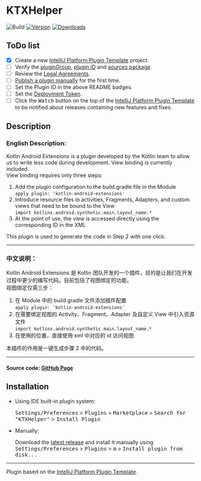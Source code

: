 # KTXHelper

![Build](https://github.com/Aqinn/KTXHelper/workflows/Build/badge.svg)
[![Version](https://img.shields.io/jetbrains/plugin/v/PLUGIN_ID.svg)](https://plugins.jetbrains.com/plugin/PLUGIN_ID)
[![Downloads](https://img.shields.io/jetbrains/plugin/d/PLUGIN_ID.svg)](https://plugins.jetbrains.com/plugin/PLUGIN_ID)

## ToDo list

- [x] Create a new [IntelliJ Platform Plugin Template][template] project.
- [ ] Verify the [pluginGroup](/gradle.properties), [plugin ID](/src/main/resources/META-INF/plugin.xml)
  and [sources package](/src/main/kotlin).
- [ ] Review the [Legal Agreements](https://plugins.jetbrains.com/docs/marketplace/legal-agreements.html).
- [ ] [Publish a plugin manually](https://plugins.jetbrains.com/docs/intellij/publishing-plugin.html?from=IJPluginTemplate)
  for the first time.
- [ ] Set the Plugin ID in the above README badges.
- [ ] Set the [Deployment Token](https://plugins.jetbrains.com/docs/marketplace/plugin-upload.html).
- [ ] Click the <kbd>Watch</kbd> button on the top of the [IntelliJ Platform Plugin Template][template] to be notified
  about releases containing new features and fixes.

## Description

<!-- Plugin description -->
<h3>English Description:</h3>
Kotlin Android Extensions is a plugin developed by the Kotlin team to allow us to write less code during development. View binding is currently included.<br>
View binding requires only three steps:<br>
<ol>
  <li>
    Add the plugin configuration to the build.gradle file in the Module<br>
    <code>apply plugin: 'kotlin-android-extensions'</code>
  </li>
  <li>
    Introduce resource files in activities, Fragments, Adapters, and custom views that need to be bound to the View<br>
    <code>import kotlinx.android.synthetic.main.layout_name.*</code>
  </li>
  <li>
    At the point of use, the view is accessed directly using the corresponding ID in the XML
  </li>
</ol>
This plugin is used to generate the code in Step 2 with one click.
<hr/>
<h3>中文说明：</h3>
Kotlin Android Extensions 是 Kotlin 团队开发的一个插件，目的是让我们在开发过程中更少的编写代码。目前包括了视图绑定的功能。<br>
视图绑定仅需三步：<br>
<ol>
  <li>
    在 Module 中的 build.gradle 文件添加插件配置<br>
    <code>apply plugin: 'kotlin-android-extensions'</code>
  </li>
  <li>
    在需要绑定视图的 Activity、Fragment、Adapter 及自定义 View 中引入资源文件<br>
    <code>import kotlinx.android.synthetic.main.layout_name.*</code>
  </li>
  <li>
    在使用的位置，直接使用 xml 中对应的 id 访问视图
  </li>
</ol>
本插件的作用是一键生成步骤 2 中的代码。
<hr/>
<h4>Source code: <a href="https://github.com/Aqinn/KTXHelper">GitHub Page</a></h4>
<!-- Plugin description end -->

## Installation

- Using IDE built-in plugin system:

  <kbd>Settings/Preferences</kbd> > <kbd>Plugins</kbd> > <kbd>Marketplace</kbd> > <kbd>Search for "KTXHelper"</kbd> >
  <kbd>Install Plugin</kbd>

- Manually:

  Download the [latest release](https://github.com/Aqinn/KTXHelper/releases/latest) and install it manually using
  <kbd>Settings/Preferences</kbd> > <kbd>Plugins</kbd> > <kbd>⚙️</kbd> > <kbd>Install plugin from disk...</kbd>

---
Plugin based on the [IntelliJ Platform Plugin Template][template].

[template]: https://github.com/JetBrains/intellij-platform-plugin-template
